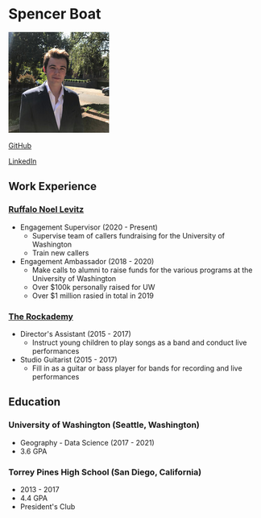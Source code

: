 # Spencer Boat

<img src="spencer.jpg"
  alt="A picture of me">

[GitHub](https://github.com/floatyboat)

[LinkedIn](https://www.linkedin.com/in/spencerboat/)

## Work Experience

### [Ruffalo Noel Levitz](https://www.ruffalonl.com/)
* Engagement Supervisor (2020 - Present)
  * Supervise team of callers fundraising for the University of Washington
  * Train new callers
* Engagement Ambassador (2018 - 2020)
  * Make calls to alumni to raise funds for the various programs at the University of Washington
  * Over $100k personally raised for UW
  * Over $1 million rasied in total in 2019

### [The Rockademy](https://www.therockademy.com/)
* Director's Assistant (2015 - 2017)
  * Instruct young children to play songs as a band and conduct live performances
* Studio Guitarist (2015 - 2017)
  * Fill in as a guitar or bass player for bands for recording and live performances

## Education

### University of Washington (Seattle, Washington)

* Geography - Data Science (2017 - 2021)
* 3.6 GPA

### Torrey Pines High School (San Diego, California)

* 2013 - 2017
* 4.4 GPA
* President's Club
